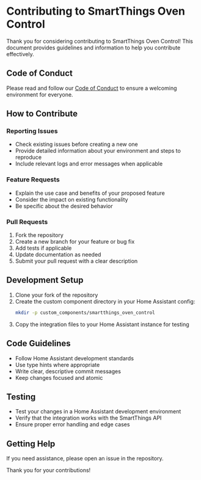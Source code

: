 # Contributing to SmartThings Oven Control

Thank you for considering contributing to SmartThings Oven Control! This document provides guidelines and information to help you contribute effectively.

## Code of Conduct

Please read and follow our [Code of Conduct](CODE_OF_CONDUCT.md) to ensure a welcoming environment for everyone.

## How to Contribute

### Reporting Issues
- Check existing issues before creating a new one
- Provide detailed information about your environment and steps to reproduce
- Include relevant logs and error messages when applicable

### Feature Requests
- Explain the use case and benefits of your proposed feature
- Consider the impact on existing functionality
- Be specific about the desired behavior

### Pull Requests
1. Fork the repository
2. Create a new branch for your feature or bug fix
3. Add tests if applicable
4. Update documentation as needed
5. Submit your pull request with a clear description

## Development Setup

1. Clone your fork of the repository
2. Create the custom component directory in your Home Assistant config:
   ```bash
   mkdir -p custom_components/smartthings_oven_control
   ```
3. Copy the integration files to your Home Assistant instance for testing

## Code Guidelines

- Follow Home Assistant development standards
- Use type hints where appropriate
- Write clear, descriptive commit messages
- Keep changes focused and atomic

## Testing

- Test your changes in a Home Assistant development environment
- Verify that the integration works with the SmartThings API
- Ensure proper error handling and edge cases

## Getting Help

If you need assistance, please open an issue in the repository.

Thank you for your contributions!
